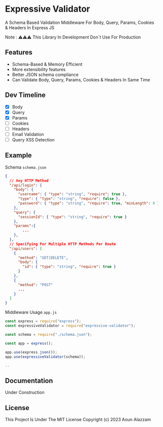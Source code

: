 # Expressive Validator

A Schema Based Validation Middleware For Body, Query, Params, Cookies & Headers In Express JS

Note : ⚠️⚠️⚠️ This Library In Development Don`t Use For Production

## Features

- Schema-Based & Memory Efficient
- More extensibility features
- Better JSON schema compliance
- Can Validate Body, Query, Params, Cookies & Headers In Same Time

## Dev Timeline

- [x] Body
- [x] Query
- [x] Params
- [ ] Cookies
- [ ] Headers
- [ ] Email Validation
- [ ] Query XSS Detection

## Example

Schema `schema.json`

```json
{
  // Any HTTP Method
  "/api/login": {
    "body": {
      "username": { "type": "string", "require": true },
      "type": { "type": "string", "require": false },
      "password": { "type": "string", "require": true, "minLength": 8 }
    },
    "query": {
      "sessionId": { "type": "string", "require": true }
    },
    "params":{
        ...
    },
  },
  // Specifying For Multiple HTTP Methods Per Route
  "/api/users": [
    {
      "method": "GET|DELETE",
      "body": {
        "id": { "type": "string", "require": true }
      }
    },
    {
      "method": "POST"
      ...
    }
  ]
}
```

Middleware Usage `app.js`

```javascript
const express = require("express");
const expressiveValidator = require("expressive-validator");

const schema = require("./schema.json");

const app = express();

app.use(express.json());
app.use(expressiveValidator(schema));

..

```

## Documentation

Under Construction

## License

This Project Is Under The MIT License
Copyright (c) 2023 Aoun Alazzam
